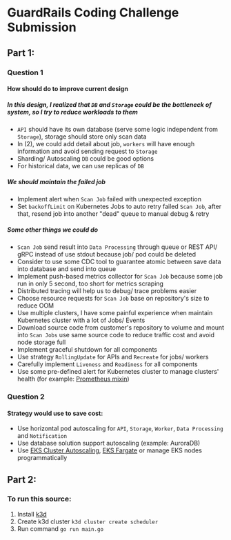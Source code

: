 # GuardRails Coding Challenge Submission

## Part 1:
### Question 1
#### How should do to improve current design
##### In this design, I realized that `DB` and `Storage` could be the bottleneck of system, so I try to reduce workloads to them 
- `API` should have its own database (serve some logic independent from `Storage`), storage should store only scan data
- In (2), we could add detail about job, `workers` will have enough information and avoid sending request to `Storage`
- Sharding/ Autoscaling `DB` could be good options
- For historical data, we can use replicas of `DB`

##### We should maintain the failed job
- Implement alert when `Scan Job` failed with unexpected exception
- Set `backoffLimit` on Kubernetes Jobs to auto retry failed `Scan Job`, after that, resend job into another "dead" queue to manual debug &  retry

##### Some other things we could do
- `Scan Job` send result into `Data Processing` through queue or REST API/ gRPC instead of use stdout because job/ pod could be deleted
- Consider to use some CDC tool to guarantee atomic between save data into database and send into queue
- Implement push-based metrics collector for `Scan Job` because some job run in only 5 second, too short for metrics scraping
- Distributed tracing will help us to debug/ trace problems easier
- Choose resource requests for `Scan Job` base on repository's size to reduce OOM
- Use multiple clusters, I have some painful experience when maintain Kubernetes cluster with a lot of Jobs/ Events
- Download source code from customer's repository to volume and mount into `Scan Jobs` use same source code to reduce traffic cost and avoid node storage full
- Implement graceful shutdown for all components
- Use strategy `RollingUpdate` for APIs and `Recreate` for jobs/ workers
- Carefully implement `Liveness` and `Readiness` for all components
- Use some pre-defined alert for Kubernetes cluster to manage clusters' health (for example: [Prometheus mixin](https://github.com/kubernetes-monitoring/kubernetes-mixin))
### Question 2
#### Strategy would use to save cost:
- Use horizontal pod autoscaling for `API`, `Storage`, `Worker`, `Data Processing` and `Notification`
- Use database solution support autoscaling (example: AuroraDB)
- Use [EKS Cluster Autoscaling](https://docs.aws.amazon.com/eks/latest/userguide/autoscaling.html), [EKS Fargate](https://docs.aws.amazon.com/eks/latest/userguide/fargate.html) or manage EKS nodes programmatically
## Part 2:
### To run this source:
1. Install [k3d](https://k3d.io/v5.4.5/)
2. Create k3d cluster `k3d cluster create scheduler`
3. Run command `go run main.go`